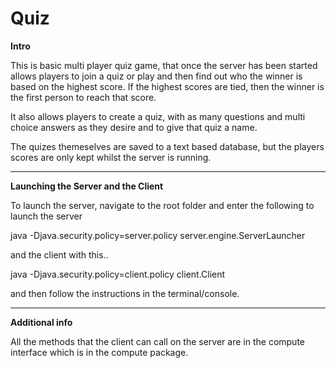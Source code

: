Quiz
====
**Intro**

This is basic multi player quiz game, that once the server has been started allows players to join a quiz or play and then find out who the winner is based on the highest score. If the highest scores are tied, then the winner is the first person to reach that score.

It also allows players to create a quiz, with as many questions and multi choice answers as they desire and to give that quiz a name. 

The quizes themeselves are saved to a text based database, but the players scores are only kept whilst the server is running. 

---
**Launching the Server and the Client**

To launch the server, navigate to the root folder and enter the following to launch the server

java -Djava.security.policy=server.policy server.engine.ServerLauncher

and the client with this..

java -Djava.security.policy=client.policy client.Client

and then follow the instructions in the terminal/console.

---
**Additional info**

All the methods that the client can call on the server are in the compute interface which is in the compute package.

